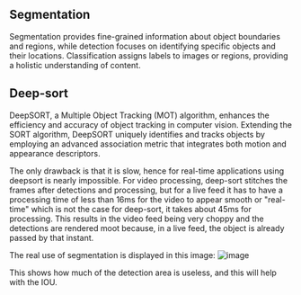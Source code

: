 ## Segmentation
Segmentation provides fine-grained information about object boundaries and regions, while detection focuses on identifying specific objects and their locations. Classification assigns labels to images or regions, providing a holistic understanding of content.

## Deep-sort
DeepSORT, a Multiple Object Tracking (MOT) algorithm, enhances the efficiency and accuracy of object tracking in computer vision. Extending the SORT algorithm, DeepSORT uniquely identifies and tracks objects by employing an advanced association metric that integrates both motion and appearance descriptors.

The only drawback is that it is slow, hence for real-time applications using deepsort is nearly impossible. For video processing, deep-sort stitches the frames after detections and processing, but for a live feed it has to have a processing time of less than 16ms for the video to appear smooth or "real-time" which is not the case for deep-sort, it takes about 45ms for processing. This results in the video feed being very choppy and the detections are rendered moot because, in a live feed, the object is already passed by that instant.

The real use of segmentation is displayed in this image:
![image](https://github.com/katikkale15/yolov7_segmentation_deepsort/assets/98995391/7e7ad187-3dde-4f84-b75a-473766b05646)

This shows how much of the detection area is useless, and this will help with the IOU.
